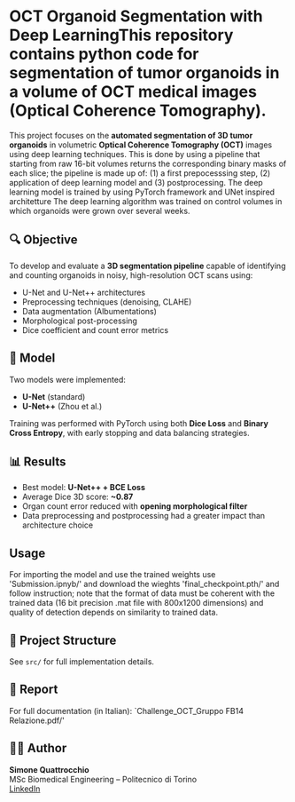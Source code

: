 # OCT Organoid Segmentation with Deep LearningThis repository contains python code for segmentation of tumor organoids in a volume of OCT medical images (Optical Coherence Tomography).
This project focuses on the **automated segmentation of 3D tumor organoids** in volumetric **Optical Coherence Tomography (OCT)** images using deep learning techniques.
This is done by using a pipeline that starting from raw 16-bit volumes returns the corresponding binary masks of each slice; the pipeline is made up of: (1) a first prepocesssing step, (2) application of deep learning model and (3) postprocessing.
The deep learning model is trained by using PyTorch framework and UNet inspired architetture
The deep learning algorithm was trained on control volumes in which organoids were grown over several weeks. 
## 🔍 Objective

To develop and evaluate a **3D segmentation pipeline** capable of identifying and counting organoids in noisy, high-resolution OCT scans using:

- U-Net and U-Net++ architectures
- Preprocessing techniques (denoising, CLAHE)
- Data augmentation (Albumentations)
- Morphological post-processing
- Dice coefficient and count error metrics

## 🧠 Model

Two models were implemented:
- **U-Net** (standard)
- **U-Net++** (Zhou et al.)

Training was performed with PyTorch using both **Dice Loss** and **Binary Cross Entropy**, with early stopping and data balancing strategies.

## 📊 Results

- Best model: **U-Net++ + BCE Loss**
- Average Dice 3D score: **~0.87**
- Organ count error reduced with **opening morphological filter**
- Data preprocessing and postprocessing had a greater impact than architecture choice

## Usage
For importing the model and use the trained weights use 'Submission.ipnyb/' and download the wieghts 'final_checkpoint.pth/' and follow instruction; note that the format of data must be coherent with the trained data (16 bit precision .mat file with 800x1200 dimensions) and quality of detection depends on similarity to trained data.

## 📁 Project Structure

See `src/` for full implementation details.

## 📘 Report

For full documentation (in Italian): `Challenge_OCT_Gruppo FB14 Relazione.pdf/'

## 👨‍💻 Author

**Simone Quattrocchio**  
MSc Biomedical Engineering – Politecnico di Torino  
[LinkedIn](https://www.linkedin.com/in/simone-quattrocchio-468428234/)

